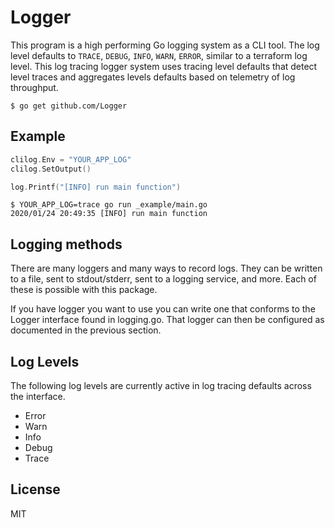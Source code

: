 Logger
==========



This program is a high performing Go logging system as a CLI tool.
The log level defaults to `TRACE`, `DEBUG`, `INFO`, `WARN`, `ERROR`, similar to a terraform log level.
This log tracing logger system uses tracing level defaults that detect level traces and aggregates levels defaults based on telemetry of log throughput.

```console
$ go get github.com/Logger
```

## Example

```go
clilog.Env = "YOUR_APP_LOG"
clilog.SetOutput()

log.Printf("[INFO] run main function")
```

```console
$ YOUR_APP_LOG=trace go run _example/main.go
2020/01/24 20:49:35 [INFO] run main function
```
## Logging methods
There are many loggers and many ways to record logs. They can be written to a file, sent to stdout/stderr, sent to a logging service, and more. Each of these is possible with this package.

If you have logger you want to use you can write one that conforms to the Logger interface found in logging.go. That logger can then be configured as documented in the previous section.


## Log Levels
The following log levels are currently active in log tracing defaults across the interface.

- Error
- Warn
- Info
- Debug
- Trace

## License
MIT

